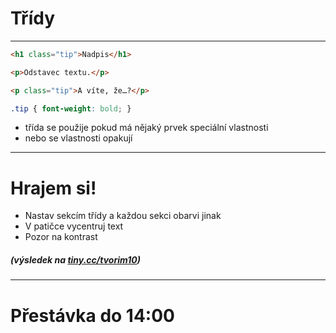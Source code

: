 <!-- .slide: data-state="c-slide-inter" -->

# Třídy

---

```html
<h1 class="tip">Nadpis</h1>

<p>Odstavec textu.</p>

<p class="tip">A víte, že…?</p>
```
<!-- .element: class="c-text-md " -->


```css
.tip { font-weight: bold; }
```
<!-- .element: class="c-text-md " -->



>>>
* třída se použije pokud má nějaký prvek speciální vlastnosti
* nebo se vlastnosti opakují

---

<!-- .slide: data-state="c-slide-task" -->

# Hrajem si!

* Nastav sekcím třídy a každou sekci obarvi jinak
* V patičce vycentruj text
* Pozor na kontrast

##### (výsledek na [tiny.cc/tvorim10](http://tiny.cc/tvorim10))
<!-- .element: class="c-text-xs c-text-right" -->


---

<!-- .slide: data-state="c-slide-break" -->

# Přestávka do 14:00

